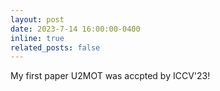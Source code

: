 ```yaml
---
layout: post
date: 2023-7-14 16:00:00-0400
inline: true
related_posts: false
---
```


My first paper U2MOT was accpted by ICCV'23!
